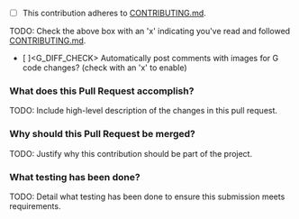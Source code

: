 - [ ] This contribution adheres to [CONTRIBUTING.md](https://github.com/ni/measurement-services-labview/blob/main/CONTRIBUTING.md).

TODO: Check the above box with an 'x' indicating you've read and followed [CONTRIBUTING.md](https://github.com/ni/measurement-services-labview/blob/main/CONTRIBUTING.md).

- [ ]<G_DIFF_CHECK> Automatically post comments with images for G code changes? (check with an 'x' to enable)

### What does this Pull Request accomplish?

TODO: Include high-level description of the changes in this pull request.

### Why should this Pull Request be merged?

TODO: Justify why this contribution should be part of the project.

### What testing has been done?

TODO: Detail what testing has been done to ensure this submission meets requirements.